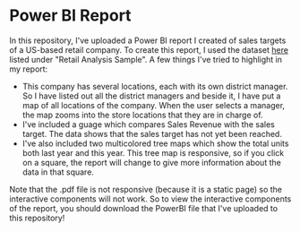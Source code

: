 # Power BI Report

In this repository, I've uploaded a Power BI report I created of sales targets of a US-based retail company. To create this report, I used the dataset [here](https://learn.microsoft.com/en-us/power-bi/create-reports/sample-datasets) listed under "Retail Analysis Sample". A few things I've tried to highlight in my report:

* This company has several locations, each with its own district manager. So I have listed out all the district managers and beside it, I have put a map of all locations of the company. When the user selects a manager, the map zooms into the store locations that they are in charge of.
* I've included a guage which compares Sales Revenue with the sales target. The data shows that the sales target has not yet been reached. 
* I've also included two multicolored tree maps which show the total units both last year and this year. This tree map is responsive, so if you click on a square, the report will change to give more information about the data in that square.

Note that the .pdf file is not responsive (because it is a static page) so the interactive components will not work. So to view the interactive components of the report, you should download the PowerBI file that I've uploaded to this repository!
